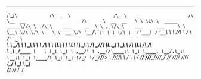 ______                  ___                         __                           
/'\_/`\            /\  _  \                /\_ \    __                 /\ \__  __                    
/\      \  __  __   \ \ \L\ \  _____   _____\//\ \  /\_\    ___     __  \ \ ,_\/\_\    ___     ___    
\ \ \__\ \/\ \/\ \   \ \  __ \/\ '__`\/\ '__`\\ \ \ \/\ \  /'___\ /'__`\ \ \ \/\/\ \  / __`\ /' _ `\  
\ \ \_/\ \ \ \_\ \   \ \ \/\ \ \ \L\ \ \ \L\ \\_\ \_\ \ \/\ \__//\ \L\.\_\ \ \_\ \ \/\ \L\ \/\ \/\ \
\ \_\\ \_\/`____ \   \ \_\ \_\ \ ,__/\ \ ,__//\____\\ \_\ \____\ \__/.\_\\ \__\\ \_\ \____/\ \_\ \_\
\/_/ \/_/`/___/> \   \/_/\/_/\ \ \/  \ \ \/ \/____/ \/_/\/____/\/__/\/_/ \/__/ \/_/\/___/  \/_/\/_/
/\___/            \ \_\   \ \_\                                                        
\/__/              \/_/    \/_/                                                        
